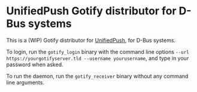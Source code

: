 # UnifiedPush Gotify distributor for D-Bus systems

This is a (WIP) Gotify distributor for [UnifiedPush](https://unifiedpush.org/), for D-Bus systems.

To login, run the `gotify_login` binary with the command line options `--url https://yourgotifyserver.tld --username yourusername`, and type in your password when asked.

To run the daemon, run the `gotify_receiver` binary without any command line arguments.